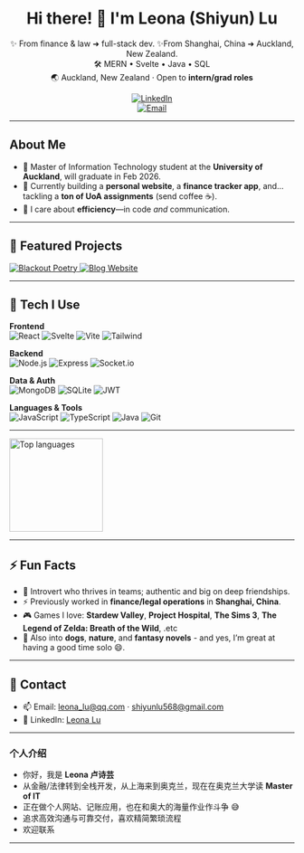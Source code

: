 <div align="center">

# Hi there! 👋 I'm **Leona (Shiyun) Lu**

✨ From finance & law ➜ full-stack dev.  ✨From Shanghai, China ➜ Auckland, New Zealand.  
🛠️ MERN • Svelte • Java • SQL  
🌏 Auckland, New Zealand · Open to **intern/grad roles**

[![LinkedIn](https://img.shields.io/badge/LinkedIn-Leona%20Lu-0A66C2?logo=linkedin&logoColor=white)](https://www.linkedin.com/in/leona-lu-rcd508/)  
[![Email](https://img.shields.io/badge/Email-shiyunlu568%40gmail.com-D14836?logo=gmail&logoColor=white)](mailto:shiyunlu568@gmail.com)  


</div>

---

## About Me
- 🌱 Master of Information Technology student at the **University of Auckland**, will graduate in Feb 2026.
- 🔭 Currently building a **personal website**, a **finance tracker app**, and… tackling a **ton of UoA assignments** (send coffee ☕).
- 💬 I care about **efficiency**—in code *and* communication.

---

## 🌟 Featured Projects

<p>
  <a href="https://github.com/leonalu12/collaborative-blackout-poetry">
    <img src="https://github-readme-stats.vercel.app/api/pin/?username=leonalu12&repo=collaborative-blackout-poetry&theme=default&border_color=ddd" alt="Blackout Poetry"/>
  </a>
  <a href="https://github.com/leonalu12/BlogWebsite">
    <img src="https://github-readme-stats.vercel.app/api/pin/?username=leonalu12&repo=BlogWebsite&theme=default&border_color=ddd" alt="Blog Website"/>
  </a>
</p>

---

## 🧰 Tech I Use

**Frontend**  
![React](https://img.shields.io/badge/React-20232A?logo=react) ![Svelte](https://img.shields.io/badge/Svelte-FF3E00?logo=svelte&logoColor=white) ![Vite](https://img.shields.io/badge/Vite-646CFF?logo=vite&logoColor=white) ![Tailwind](https://img.shields.io/badge/Tailwind-38B2AC?logo=tailwind-css&logoColor=white)

**Backend**  
![Node.js](https://img.shields.io/badge/Node.js-339933?logo=node.js&logoColor=white) ![Express](https://img.shields.io/badge/Express-000000?logo=express&logoColor=white) ![Socket.io](https://img.shields.io/badge/Socket.io-010101?logo=socketdotio&logoColor=white)

**Data & Auth**  
![MongoDB](https://img.shields.io/badge/MongoDB-47A248?logo=mongodb&logoColor=white) ![SQLite](https://img.shields.io/badge/SQLite-003B57?logo=sqlite&logoColor=white) ![JWT](https://img.shields.io/badge/JWT-000?logo=jsonwebtokens)

**Languages & Tools**  
![JavaScript](https://img.shields.io/badge/JavaScript-F7DF1E?logo=javascript&logoColor=000) ![TypeScript](https://img.shields.io/badge/TypeScript-3178C6?logo=typescript&logoColor=white) ![Java](https://img.shields.io/badge/Java-007396?logo=java&logoColor=white) ![Git](https://img.shields.io/badge/Git-F05032?logo=git&logoColor=white)

---

<p>
  <img height="165" src="https://github-readme-stats.vercel.app/api/top-langs/?username=leonalu12&layout=compact&border_color=ddd" alt="Top languages"/>
</p>



---

## ⚡ Fun Facts
- 👯 Introvert who thrives in teams; authentic and big on deep friendships.
- ⚡ Previously worked in **finance/legal operations** in **Shanghai, China**.
- 🎮 Games I love: **Stardew Valley**, **Project Hospital**, **The Sims 3**, **The Legend of Zelda: Breath of the Wild**, .etc
- 🐶 Also into **dogs**, **nature**, and **fantasy novels** - and yes, I’m great at having a good time solo 😄.

---

## 🤝 Contact
- 📫 Email: [leona_lu@qq.com](mailto:leona_lu@qq.com) · [shiyunlu568@gmail.com](mailto:shiyunlu568@gmail.com)  
- 🔗 LinkedIn: [Leona Lu](https://www.linkedin.com/in/leona-lu-rcd508/)

---

### 个人介绍
- 你好，我是 **Leona 卢诗芸**
- 从金融/法律转到全栈开发，从上海来到奥克兰，现在在奥克兰大学读 **Master of IT**
- 正在做个人网站、记账应用，也在和奥大的海量作业作斗争 😅
- 追求高效沟通与可靠交付，喜欢精简繁琐流程
- 欢迎联系

---
